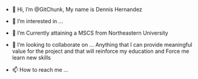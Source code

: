 - 👋 Hi, I’m @GitChunk, 
    My name is Dennis Hernandez

- 👀 I’m interested in ...

- 🌱 I’m Currently attaining a MSCS from Northeastern University

- 💞️ I’m looking to collaborate on ...
      Anything that I can provide meaningful value for the project and that will reinforce my education and Force me learn new skills

- 📫 How to reach me ...

<!---
GitChunk/GitChunk is a ✨ special ✨ repository because its `README.md` (this file) appears on your GitHub profile.
You can click the Preview link to take a look at your changes.
--->
